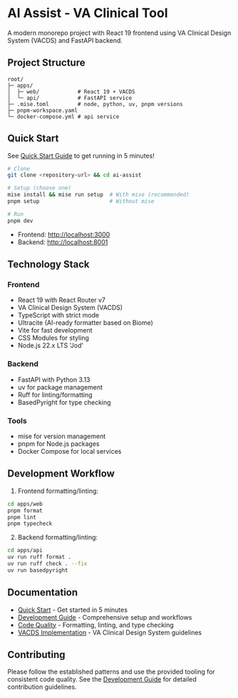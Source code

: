 # AI Assist - VA Clinical Tool

A modern monorepo project with React 19 frontend using VA Clinical Design System (VACDS) and FastAPI backend.

## Project Structure

```
root/
├─ apps/
│  ├─ web/            # React 19 + VACDS
│  └─ api/            # FastAPI service
├─ .mise.toml         # node, python, uv, pnpm versions
├─ pnpm-workspace.yaml
└─ docker-compose.yml # api service
```

## Quick Start

See [Quick Start Guide](./docs/quick-start.md) to get running in 5 minutes!

```bash
# Clone
git clone <repository-url> && cd ai-assist

# Setup (choose one)
mise install && mise run setup  # With mise (recommended)
pnpm setup                      # Without mise

# Run
pnpm dev
```

- Frontend: <http://localhost:3000>
- Backend: <http://localhost:8001>

## Technology Stack

### Frontend

- React 19 with React Router v7
- VA Clinical Design System (VACDS)
- TypeScript with strict mode
- Ultracite (AI-ready formatter based on Biome)
- Vite for fast development
- CSS Modules for styling
- Node.js 22.x LTS 'Jod'

### Backend

- FastAPI with Python 3.13
- uv for package management
- Ruff for linting/formatting
- BasedPyright for type checking

### Tools

- mise for version management
- pnpm for Node.js packages
- Docker Compose for local services

## Development Workflow

1. Frontend formatting/linting:

```bash
cd apps/web
pnpm format
pnpm lint
pnpm typecheck
```

2. Backend formatting/linting:

```bash
cd apps/api
uv run ruff format .
uv run ruff check . --fix
uv run basedpyright
```

## Documentation

- [Quick Start](./docs/quick-start.md) - Get started in 5 minutes
- [Development Guide](./docs/development.md) - Comprehensive setup and workflows
- [Code Quality](./docs/code-quality.md) - Formatting, linting, and type checking
- [VACDS Implementation](./docs/vacds-guide.md) - VA Clinical Design System guidelines

## Contributing

Please follow the established patterns and use the provided tooling for consistent code quality. See the [Development Guide](./docs/development.md) for detailed contribution guidelines.
